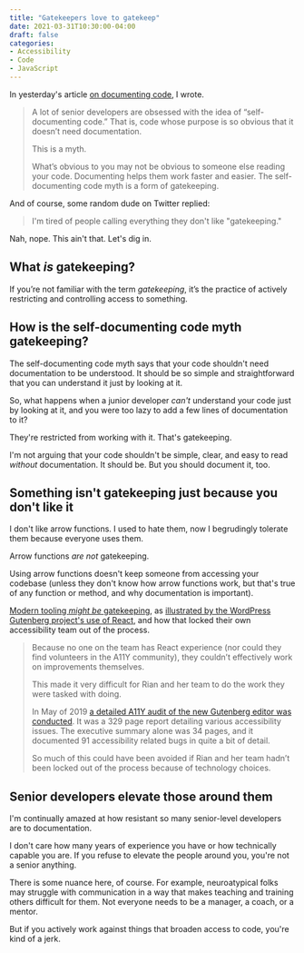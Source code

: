 ```yaml
---
title: "Gatekeepers love to gatekeep"
date: 2021-03-31T10:30:00-04:00
draft: false
categories:
- Accessibility
- Code
- JavaScript
---
```


In yesterday's article [on documenting code](/documenting-javascript/), I wrote.

> A lot of senior developers are obsessed with the idea of “self-documenting code.” That is, code whose purpose is so obvious that it doesn’t need documentation.
>
> This is a myth.
>
> What’s obvious to you may not be obvious to someone else reading your code. Documenting helps them work faster and easier. The self-documenting code myth is a form of gatekeeping.

And of course, some random dude on Twitter replied:

> I'm tired of people calling everything they don't like "gatekeeping."

Nah, nope. This ain't that. Let's dig in.

## What _is_ gatekeeping?

If you’re not familiar with the term _gatekeeping_, it’s the practice of actively restricting and controlling access to something.

## How is the self-documenting code myth gatekeeping?

The self-documenting code myth says that your code shouldn't need documentation to be understood. It should be so simple and straightforward that you can understand it just by looking at it.

So, what happens when a junior developer _can't_ understand your code just by looking at it, and you were too lazy to add a few lines of documentation to it?

They're restricted from working with it. That's gatekeeping.

I'm not arguing that your code shouldn't be simple, clear, and easy to read _without_ documentation. It should be. But you should document it, too.

## Something isn't gatekeeping just because you don't like it

I don't like arrow functions. I used to hate them, now I begrudingly tolerate them because everyone uses them.

Arrow functions _are not_ gatekeeping.

Using arrow functions doesn't keep someone from accessing your codebase (unless they don't know how arrow functions work, but that's true of any function or method, and why documentation is important).

[Modern tooling _might be_ gatekeeping](/modern-js-is-gatekeeping/), as [illustrated by the WordPress Gutenberg project's use of React](https://leanweb.dev/ebook/modern-best-practices/#gatekeeping-has-business-consequences), and how that locked their own accessibility team out of the process.

> Because no one on the team has React experience (nor could they find volunteers in the A11Y community), they couldn’t effectively work on improvements themselves.
>
> This made it very difficult for Rian and her team to do the work they were tasked with doing.
>
> In May of 2019 [a detailed A11Y audit of the new Gutenberg editor was conducted](https://wpcampus.org/2019/05/gutenberg-audit-results/). It was a 329 page report detailing various accessibility issues. The executive summary alone was 34 pages, and it documented 91 accessibility related bugs in quite a bit of detail.
>
> So much of this could have been avoided if Rian and her team hadn’t been locked out of the process because of technology choices.

## Senior developers elevate those around them

I'm continually amazed at how resistant so many senior-level developers are to documentation.

I don't care how many years of experience you have or how technically capable you are. If you refuse to elevate the people around you, you're not a senior anything.

There is some nuance here, of course. For example, neuroatypical folks may struggle with communication in a way that makes teaching and training others difficult for them. Not everyone needs to be a manager, a coach, or a mentor.

But if you actively work against things that broaden access to code, you're kind of a jerk.